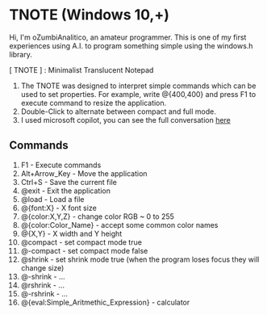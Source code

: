 # TNOTE (Windows 10,+)
Hi, I'm oZumbiAnalitico, an amateur programmer. This is one of my first experiences using A.I. to program something simple using the windows.h library.

[ TNOTE ] : Minimalist Translucent Notepad
1. The TNOTE was designed to interpret simple commands which can be used to set properties. For example, write @{400,400} and press F1 to execute command to resize the application.
2. Double-Click to alternate between compact and full mode.
3. I used microsoft copilot, you can see the full conversation [here]( https://copilot.microsoft.com/shares/HDmaQzPo52moAgq5tUHab )

## Commands
1. F1 - Execute commands
2. Alt+Arrow_Key - Move the application
3. Ctrl+S - Save the current file
4. @exit - Exit the application
5. @load - Load a file
7. @{font:X} - X font size
8. @{color:X,Y,Z} - change color RGB ~ 0 to 255
9. @{color:Color_Name} - accept some common color names
10. @{X,Y} - X width and Y height
11. @compact - set compact mode true
12. @-compact - set compact mode false
13. @shrink - set shrink mode true (when the program loses focus they will change size)
14. @-shrink - ...
15. @rshrink - ...
16. @-rshrink - ...
17. @{eval:Simple_Aritmethic_Expression} - calculator

